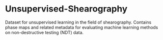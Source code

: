 # Unsupervised-Shearography
Dataset for unsupervised learning in the field of shearography. Contains phase maps and related metadata for evaluating machine learning methods on non-destructive testing (NDT) data.
